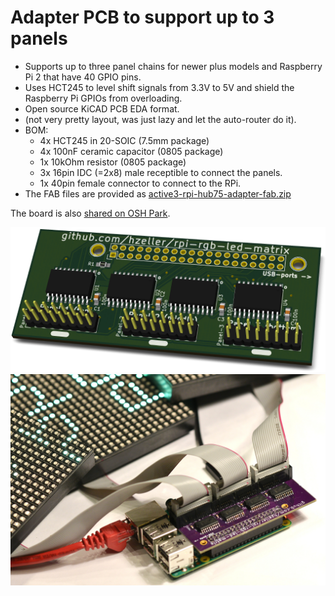 Adapter PCB to support up to 3 panels
======================================

   * Supports up to three panel chains for newer plus models and
     Raspberry Pi 2 that have 40 GPIO pins.
   * Uses HCT245 to level shift signals from 3.3V to 5V and shield
     the Raspberry Pi GPIOs from overloading.
   * Open source KiCAD PCB EDA format.
   * (not very pretty layout, was just lazy and let the auto-router do it).
   * BOM:
     - 4x HCT245 in 20-SOIC (7.5mm package)
     - 4x 100nF ceramic capacitor (0805 package)
     - 1x 10kOhm resistor (0805 package)
     - 3x 16pin IDC (=2x8) male receptible to connect the panels.
     - 1x 40pin female connector to connect to the RPi.
   * The FAB files are provided as [active3-rpi-hub75-adapter-fab.zip](./active3-rpi-hub75-adapter-fab.zip)

The board is also [shared on OSH Park][osh-active3].

![Preview][rendering]
![Real World][real-world]

[rendering]: ../../img/active3-pcb.png
[real-world]: ../../img/three-parallel-panels-soic.jpg
[osh-active3]: https://oshpark.com/shared_projects/vIwlNEFd
